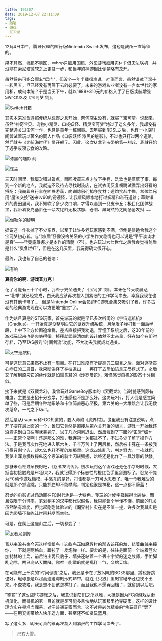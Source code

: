 ```yaml
---
title: 191207
date: 2019-12-07 22:11:09
tags:
- 随笔
- 游戏
- 任天堂
---
```

12月4日中午，腾讯代理的国行版Nintendo Switch发布，这也是我所一直等待的。

果不其然，锁服不锁区，eshop只能用国服，外区游戏能用实体卡但无法联机，并没能在索尼和微软之上更进一步，和当年的神游相比倒是略有放开。

虽然将来可能会爆出“后门”，但没个一年半载很难说。对我而言，虽然错过了双十一和黑五，但已经没有再等下去的必要了。未来的游戏从业者没有一台本世代的家用机，成何体统？于是当天下午，就以1888+310元的价格入手了日版续航增强Switch以及《宝可梦 剑》。

![Switch开箱](https://images.hakurei.red/M2IrfnixCdL4TRj.jpg)

其实本来准备遵照传统从荒野之息开始，奈何店主没有，就买了宝可梦。说起来，虽然“神奇宝贝、宠物小精灵、口袋妖怪、精灵宝可梦”地过了这么多年，我却没有完整通关过任何一作，也算是童年一桩憾事。去年买到NDSL之后，也有一小段时间曾试着玩过著名的同人作品《口袋妖怪 漆黑的魅影》，不过也只打过两个道馆，然后就去《大航海时代》里开船了。因此，这次从拿到卡带的第一刻起，我就开始了近乎废寝忘食的攻略。

![漆黑的魅影 剑](https://images.hakurei.red/qnLSlNHK9fYB1Jj.jpg)

<!-- more -->

![馆主](https://images.hakurei.red/dI5v27siMfJt6Uz.jpg)

三天时间里，我屡次错过饭点，两回凌晨三点才放下手柄，洗漱也是草草了事。每到一个新的地点，我就迫不及待去寻找时装店，在试衣间反复横跳试图弄出好看的搭配；我骑着自行车在旷野游荡，向训练家们掠夺食材；道馆挑战中期，某位仁兄用“魔法交换”送来Lv60的铜镜怪，让我顺风顺水地打过妖精和岩石道馆；草路镇外的麦田里间，我不知吹了多少次口哨，才得以遇到一只皮卡丘；极巨化团体战里，我带着波克基斯在一众大佬的无极汰那、苍响、藏玛然特之间瑟瑟发抖……

![伽勒尔的黎明](https://images.hakurei.red/NITFwGcpgqt8YOl.jpg)

据说这一作砍掉了不少东西，以至于让许多老玩家感到不满，但倒是很适合我这个宝可梦初心者。与“剑/盾”好像没啥关系的小学生作文剧情也可以说是“平平淡淡才是真”——毕竟露璃娜才是本作的精髓（不）。也许玩过六七世代之后我会觉得剑盾是什么“臭鱼烂虾”，但是在这几天里，我玩得确实很开心。

最终，我也有了自己的苍响：

![苍响](https://images.hakurei.red/IZCwoyAxi4R8ua7.jpg)

**真有你的啊，游戏富力克！**

花了可能有三十个小时，我终于完全通关了《宝可梦 剑》。本来在今天凌晨这一“壮举”就已经完成，白天我应该再次投入到紧张的工作学习中去，毕竟我现在也没有其他卡带了……但是Nintendo Online会员的FC游戏合集又吸引了我，许多古老的经典游戏现在可以方便地“鉴赏”了。

作为姑且算是的STG玩家，首先游玩的就是早已多次听闻的《宇宙巡航机》（Gradius）。一开始真是没整明白它的武器升级系统，用单发子弹打到一面后半段，上中下全方位围追堵截，差点直接把我劝退。弄懂了系统之后，这30年前的游戏玩起来也是爽快得很。掉残就武器清空的设计依然不太亲民，好在如今有即时存档，乃至TAS般的“时间倒流”功能，不大功夫我就成功通关。

![太空巡航机](https://images.hakurei.red/xj4VoHQew68MtEd.jpg)

可是这玩意它果然不止有一周目。在打过难度有所提高的二周目之后，面对逐渐丧心病狂的三周目，我果断选择了存档退出——再打下去恐怕该是无尽模式了。之后又了解到原来它的续作就是如雷贯耳的《沙罗曼蛇》，难怪感觉自机的形态十分相似。

接下来就是《双截龙2》，我曾玩过GameBoy版本的《双截龙》，当时就感到颇有难度，主要是出招十分玄学，打击感也不是那么好。这次玩2代，打人倒是感觉简单了些，可是后期各种地形杀和卡位简直恶心至极，第六关的一大堆跳台让我无数次落命，一气之下Quit。

然后是从i wanna和FGO知道的，要人命的《魔界村》。这里我没有注意说明，点开了摆在最上面的一个，谁知它竟然是直接从第六关开始的版本，游戏一开始我还没意识到自己在哪就暴毙了。试了几次果断退出，然后看到了下面的“正常”版本——正常个鬼啊！还是那么的难，我连第一关都过不了，不过多少了解了操作方法。于是我再次作死地进入第六关，千辛万苦上了两层楼，然后被卡死在一条被我打得只剩个头，却怎么也打不死的龙那里。这龙四处乱飞，判定奇大，一挨就死，我使出浑身解数操纵这个愚笨的骑士闪转腾挪，始终还是化作了一具沙雕的骷髅。

那就来点相对亲民的吧，《忍者龙剑传》。初次玩到这个游戏还是在小学的时候，大抵当初接触的是FC忍龙2，我就记得那个标志性的橙红色手里剑图标了。忍龙不愧为FC动作游戏楷模，手感真的是好，打谁都是一刀可太忍者了。唯一令我难受的就是那个抓墙跳，只能抓住却不能攀爬，判定也很是神秘，这一点都不蔚蓝！

忍龙的电影式过场动画在FC时代也是一大特色。我玩的时候字幕蹦得比较快，而且受限于分辨率，笔划稍多的汉字都代以假名，我只能读个半懂不懂。前面的几关虽然略有难度，但比起刚刚体验过的《魔界村》实在是不值一提，许多次我其实是因为爬墙不熟练让时间耗尽而失败。

可是，在爬上这座山之后，一切都变了！

![忍者龙剑传](https://images.hakurei.red/EomCKcdkyxGagJ2.jpg)

我从来没有像今天这样憎恨鸟！这些鸟正如魔界村的那条该死的龙，绕着曲线来撞你，一下就是两格血，跟挨了一发炮弹一样。要命的是，往往是面前一个端着蓝火加特林的士兵，前后钻出两只豹子，墙头还站着一个丢十字架的迷之牧师，手忙脚乱之际，两只鸟从天而降，你唯一能做的就是乱打一气，交给天命。

在可能有上千次的“时间倒流”之后，我还是卡在了放闪电的BOSS那里。蹲也好跳也好，电球总是以超高速追踪的形式命中，就连《只狼》里的雷电奉还也使不出来。不查攻略，我是想不到该怎样打了，而且我也不愿再回档了，就留到以后吧。

“鉴赏”了这么些FC游戏之后，我意识到它们之所以难，大抵是因为FC的游戏从街机演化，而街机的第一目的就是尽可能多且快地从玩家那里抢夺硬币。这样的设计理念实在是相当罪恶，对于普通玩家而言，这不过是较为精美的“贪玩蓝月”罢了——在用充钱带给人快乐这方面，甚至还不如贪玩蓝月。

写了这么多，明天可真的该再次投入到紧张的工作学习中去了。

> 己亥大雪。

